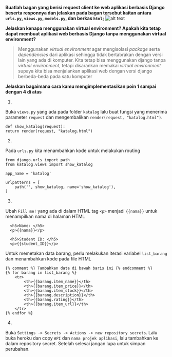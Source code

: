 **Buatlah bagan yang berisi request client ke web aplikasi berbasis Django beserta responnya dan jelaskan pada bagan tersebut kaitan antara `urls.py`, `views.py`, `models.py`, dan berkas `html`;**
![alt text](./assets/tabel.JPG "tabel-image")

**Jelaskan kenapa menggunakan virtual environment? Apakah kita tetap dapat membuat aplikasi web berbasis Django tanpa menggunakan virtual environment?**
> Menggunakan *virtual environment* agar mengisolasi *package* serta *dependencies* dari aplikasi sehingga tidak bertabrakan dengan versi lain yang ada di komputer. Kita tetap bisa menggunakan django tanpa *virtual environment*, tetapi disarankan memakai *virtual environment* supaya kita bisa menjalankan aplikasi web dengan versi django berbeda-beda pada satu komputer

**Jelaskan bagaimana cara kamu mengimplementasikan poin 1 sampai dengan 4 di atas**

1. 
Buka `views.py` yang ada pada folder `katalog` lalu buat fungsi yang menerima parameter `request` dan mengembalikan `render(request, "katalog.html")`.
```
def show_katalog(request):
return render(request, "katalog.html")
```

2. 
Pada `urls.py` kita menambahkan kode untuk melakukan routing 
```
from django.urls import path
from katalog.views import show_katalog

app_name = 'katalog'

urlpatterns = [
    path('', show_katalog, name='show_katalog'),
]
```

3.
Ubah `Fill me!` yang ada di dalam HTML tag `<p>` menjadi `{{nama}}` untuk menampilkan nama di halaman HTML
```
  <h5>Name: </h5>
  <p>{{nama}}</p>

  <h5>Student ID: </h5>
  <p>{{student_ID}}</p>
```

Untuk memetakan data barang, perlu melakukan iterasi variabel `list_barang` dan menambahkan kode pada file HTML
```
{% comment %} Tambahkan data di bawah baris ini {% endcomment %}
{% for barang in list_barang %}
    <tr>
        <th>{{barang.item_name}}</th>
        <th>{{barang.item_price}}</th>
        <th>{{barang.item_stock}}</th>
        <th>{{barang.description}}</th>
        <th>{{barang.rating}}</th>
        <th>{{barang.item_url}}</th>
    </tr>
{% endfor %}
```

4.
Buka `Settings -> Secrets -> Actions -> new repository secrets`. Lalu buka heroku dan copy `API` dan `nama projek aplikasi`, lalu tambahkan ke dalam repository secret. Setelah selesai jangan lupa untuk simpan perubahan.
